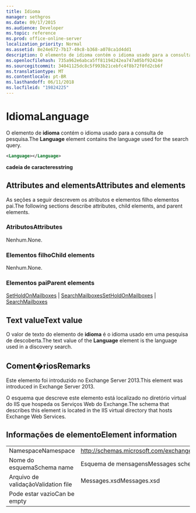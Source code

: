 ```yaml
---
title: Idioma
manager: sethgros
ms.date: 09/17/2015
ms.audience: Developer
ms.topic: reference
ms.prod: office-online-server
localization_priority: Normal
ms.assetid: 8e24e672-7b17-49c8-b368-a078ca1d4dd1
description: O elemento de idioma contém o idioma usado para a consulta de pesquisa.
ms.openlocfilehash: 735a962e6abca5ff81194242ea747a05bf92424e
ms.sourcegitcommit: 34041125dc8c5f993b21cebfc4f8b72f0fd2cb6f
ms.translationtype: MT
ms.contentlocale: pt-BR
ms.lasthandoff: 06/11/2018
ms.locfileid: "19824225"
---
```

# <a name="language"></a><span data-ttu-id="3b848-103">Idioma</span><span class="sxs-lookup"><span data-stu-id="3b848-103">Language</span></span>

<span data-ttu-id="3b848-104">O elemento de **idioma** contém o idioma usado para a consulta de pesquisa.</span><span class="sxs-lookup"><span data-stu-id="3b848-104">The **Language** element contains the language used for the search query.</span></span> 
  
```XML
<Language></Language>
```

 <span data-ttu-id="3b848-105">**cadeia de caracteres**</span><span class="sxs-lookup"><span data-stu-id="3b848-105">**string**</span></span>
## <a name="attributes-and-elements"></a><span data-ttu-id="3b848-106">Attributes and elements</span><span class="sxs-lookup"><span data-stu-id="3b848-106">Attributes and elements</span></span>

<span data-ttu-id="3b848-107">As seções a seguir descrevem os atributos e elementos filho elementos pai.</span><span class="sxs-lookup"><span data-stu-id="3b848-107">The following sections describe attributes, child elements, and parent elements.</span></span>
  
### <a name="attributes"></a><span data-ttu-id="3b848-108">Atributos</span><span class="sxs-lookup"><span data-stu-id="3b848-108">Attributes</span></span>

<span data-ttu-id="3b848-109">Nenhum.</span><span class="sxs-lookup"><span data-stu-id="3b848-109">None.</span></span>
  
### <a name="child-elements"></a><span data-ttu-id="3b848-110">Elementos filho</span><span class="sxs-lookup"><span data-stu-id="3b848-110">Child elements</span></span>

<span data-ttu-id="3b848-111">Nenhum.</span><span class="sxs-lookup"><span data-stu-id="3b848-111">None.</span></span>
  
### <a name="parent-elements"></a><span data-ttu-id="3b848-112">Elementos pai</span><span class="sxs-lookup"><span data-stu-id="3b848-112">Parent elements</span></span>

<span data-ttu-id="3b848-113">[SetHoldOnMailboxes](setholdonmailboxes.md) | [SearchMailboxes](searchmailboxes.md)</span><span class="sxs-lookup"><span data-stu-id="3b848-113">[SetHoldOnMailboxes](setholdonmailboxes.md) | [SearchMailboxes](searchmailboxes.md)</span></span>
  
## <a name="text-value"></a><span data-ttu-id="3b848-114">Text value</span><span class="sxs-lookup"><span data-stu-id="3b848-114">Text value</span></span>

<span data-ttu-id="3b848-115">O valor de texto do elemento de **idioma** é o idioma usado em uma pesquisa de descoberta.</span><span class="sxs-lookup"><span data-stu-id="3b848-115">The text value of the **Language** element is the language used in a discovery search.</span></span> 
  
## <a name="remarks"></a><span data-ttu-id="3b848-116">Coment�rios</span><span class="sxs-lookup"><span data-stu-id="3b848-116">Remarks</span></span>

<span data-ttu-id="3b848-117">Este elemento foi introduzido no Exchange Server 2013.</span><span class="sxs-lookup"><span data-stu-id="3b848-117">This element was introduced in Exchange Server 2013.</span></span>
  
<span data-ttu-id="3b848-118">O esquema que descreve este elemento está localizado no diretório virtual do IIS que hospeda os Serviços Web do Exchange.</span><span class="sxs-lookup"><span data-stu-id="3b848-118">The schema that describes this element is located in the IIS virtual directory that hosts Exchange Web Services.</span></span>
  
## <a name="element-information"></a><span data-ttu-id="3b848-119">Informações de elemento</span><span class="sxs-lookup"><span data-stu-id="3b848-119">Element information</span></span>

|||
|:-----|:-----|
|<span data-ttu-id="3b848-120">Namespace</span><span class="sxs-lookup"><span data-stu-id="3b848-120">Namespace</span></span>  <br/> |http://schemas.microsoft.com/exchange/services/2006/messages  <br/> |
|<span data-ttu-id="3b848-121">Nome do esquema</span><span class="sxs-lookup"><span data-stu-id="3b848-121">Schema name</span></span>  <br/> |<span data-ttu-id="3b848-122">Esquema de mensagens</span><span class="sxs-lookup"><span data-stu-id="3b848-122">Messages schema</span></span>  <br/> |
|<span data-ttu-id="3b848-123">Arquivo de validação</span><span class="sxs-lookup"><span data-stu-id="3b848-123">Validation file</span></span>  <br/> |<span data-ttu-id="3b848-124">Messages.xsd</span><span class="sxs-lookup"><span data-stu-id="3b848-124">Messages.xsd</span></span>  <br/> |
|<span data-ttu-id="3b848-125">Pode estar vazio</span><span class="sxs-lookup"><span data-stu-id="3b848-125">Can be empty</span></span>  <br/> ||
   

